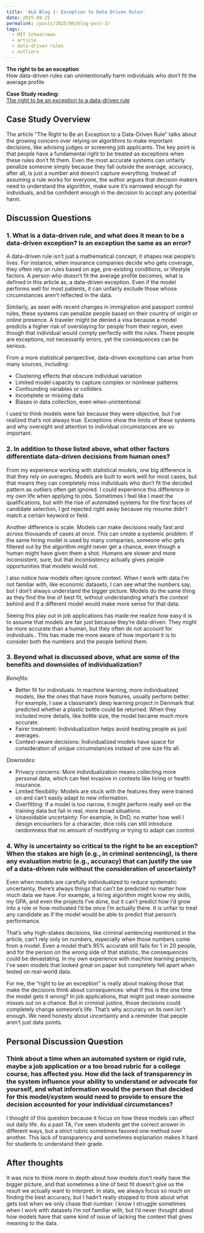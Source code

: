 ```yaml
---
title: 'ALG Blog 1: Exception to Data Driven Rules'
date: 2025-09-25
permalink: /posts/2025/09/blog-post-3/
tags:
  - MIT Schwarzman
  - article
  - data-driven rules
  - outliers
---
```


**The right to be an exception**<br>
How data-driven rules can unintentionally harm individuals who don’t fit the average profile

**Case Study reading:**  
[The right to be an exception to a data-driven rule](https://mit-serc.pubpub.org/pub/right-to-be-exception/release/2)

Case Study Overview
---
The article "The Right to Be an Exception to a Data-Driven Rule" talks about the growing concern over relying on algorithms to make important decisions, like advising judges or screening job applicants. The key point is that people have a fundamental right to be treated as exceptions when these rules don’t fit them. Even the most accurate systems can unfairly penalize someone simply because they fall outside the average, accuracy, after all, is just a number and doesn’t capture everything. Instead of assuming a rule works for everyone, the author argues that decision makers need to understand the algorithm, make sure it’s narrowed enough for individuals, and be confident enough in the decision to accept any potential harm.

Discussion Questions
---

### 1. What is a data-driven rule, and what does it mean to be a data-driven exception? Is an exception the same as an error?

A data-driven rule isn’t just a mathematical concept; it shapes real people’s lives. For instance, when insurance companies decide who gets coverage, they often rely on rules based on age, pre-existing conditions, or lifestyle factors. A person who doesn’t fit the average profile becomes, what is defined in this article as, a data-driven exception. Even if the model performs well for most patients, it can unfairly exclude those whose circumstances aren’t reflected in the data.

Similarly, as seen with recent changes in immigration and passport control rules, these systems can penalize people based on their country of origin or online presence. A traveler might be denied a visa because a model predicts a higher risk of overstaying for people from their region, even though that individual would comply perfectly with the rules. These people are exceptions, not necessarily errors, yet the consequences can be serious.

From a more statistical perspective, data-driven exceptions can arise from many sources, including:
- Clustering effects that obscure individual variation
- Limited model capacity to capture complex or nonlinear patterns
- Confounding variables or colliders
- Incomplete or missing data
- Biases in data collection, even when unintentional

I used to think models were fair because they were objective, but I’ve realized that’s not always true. Exceptions show the limits of these systems and why oversight and attention to individual circumstances are so important. 

### 2. In addition to those listed above, what other factors differentiate data-driven decisions from human ones?

From my experience working with statistical models, one big difference is that they rely on averages. Models are built to work well for most cases, but that means they can completely miss individuals who don’t fit the decided pattern as outliers often get ignored. I could experience this difference in my own life when applying to jobs. Sometimes I feel like I meet the qualifications, but with the rise of automated systems for the first faces of candidate selection, I got rejected right away because my resume didn’t match a certain keyword or field. 

Another difference is scale. Models can make decisions really fast and across thousands of cases at once. This can create a systemic problem. If the same hiring model is used by many companies, someone who gets filtered out by the algorithm might never get a chance, even though a human might have given them a shot. Humans are slower and more inconsistent, sure, but that inconsistency actually gives people opportunities that models would not.

I also notice how models often ignore context. When I work with data I’m not familiar with, like economic datasets, I can see what the numbers say, but I don’t always understand the bigger picture. Models do the same thing as they find the line of best fit, without understanding what’s the context behind and if a different model would make more sense for that data. 

Seeing this play out in job applications has made me realize how easy it is to assume that models are fair just because they’re data-driven. They might be more accurate than a human, but they often do not account for individuals.. This has made me more aware of how important it is to consider both the numbers and the people behind them.

### 3. Beyond what is discussed above, what are some of the benefits and downsides of individualization?

*Benefits:*

- Better fit for individuals: In machine learning, more individualized models, like the ones that have more features, usually perform better. For example, I saw a classmate’s deep learning project in Denmark that predicted whether a plastic bottle could be returned. When they included more details, like bottle size, the model became much more accurate.
- Fairer treatment: Individualization helps avoid treating people as just averages.
- Context-aware decisions: Individualized models have space for consideration of unique circumstances instead of one size fits all.

*Downsides:*

- Privacy concerns: More individualization means collecting more personal data, which can feel invasive in contexts like hiring or health insurance.
- Limited flexibility: Models are stuck with the features they were trained on and can’t easily adapt to new information.
- Overfitting: If a model is too narrow, it might perform really well on the training data but fail in real, more broad situations.
- Unavoidable uncertainty: For example, in DnD, no matter how well I design encounters for a character, dice rolls can still introduce randomness that no amount of modifying or trying to adapt can control.

### 4. Why is uncertainty so critical to the right to be an exception? When the stakes are high (e.g., in criminal sentencing), is there any evaluation metric (e.g., accuracy) that can justify the use of a data-driven rule without the consideration of uncertainty?

Even when models are carefully individualized to reduce systematic uncertainty, there’s always things that can’t be predicted no matter how much data we have. For example, a hiring algorithm might know my skills, my GPA, and even the projects I’ve done, but it can’t predict how I’d grow into a role or how motivated I’d be once I’m actually there. It is unfair to treat any candidate as if the model would be able to predict that person’s performance.

That’s why high-stakes decisions, like criminal sentencing mentioned in the article, can’t rely only on numbers, especially when those numbers come from a model. Even a model that’s 95% accurate still fails for 1 in 20 people, and for the person on the wrong side of that statistic, the consequences could be devastating. In my own experience with machine learning projects, I’ve seen models that looked great on paper but completely fell apart when tested on real-world data. 

For me, the “right to be an exception” is really about making those that make the decisions think about consequences: what if this is the one time the model gets it wrong? In job applications, that might just mean someone misses out on a chance. But in criminal justice, those decisions could completely change someone’s life. That’s why accuracy on its own isn’t enough. We need honesty about uncertainty and a reminder that people aren’t just data points.

Personal Discussion Question
---

### Think about a time when an automated system or rigid rule, maybe a job application or a too broad rubric for a college course, has affected you. How did the lack of transparency in the system influence your ability to understand or advocate for yourself, and what information would the person that decided for this model/system would need to provide to ensure the decision  accounted for your individual circumstances?

I thought of this question because it focus on how these models can affect out daily life. As a past TA, I’ve seen students get the correct answer in different ways, but a strict rubric sometimes favored one method over another. This lack of transparency and sometimes explanation makes it hard for students to understand their grade. 

After thoughts
---
It was nice to think more in depth about how models don’t really have the bigger picture, and that sometimes a line of best fit doesn’t give us the result we actually want to interpret. In stats, we always focus so much on finding the best accuracy, but I hadn’t really stopped to think about what gets lost when we only chase that number. I know I struggle sometimes when I work with datasets I’m not familiar with, but I’d never thought about how models have that same kind of issue of lacking the context that gives meaning to the data.